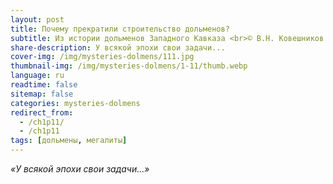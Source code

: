 ```yaml
---
layout: post
title: Почему прекратили строительство дольменов?
subtitle: Из истории дольменов Западного Кавказа <br>© В.Н. Ковешников
share-description: У всякой эпохи свои задачи...
cover-img: /img/mysteries-dolmens/111.jpg
thumbnail-img: /img/mysteries-dolmens/1-11/thumb.webp
language: ru
readtime: false
sitemap: false
categories: mysteries-dolmens
redirect_from:
  - /ch1p11/
  - /ch1p11
tags: [дольмены, мегалиты]
---
```

_«У всякой эпохи свои задачи...»_
